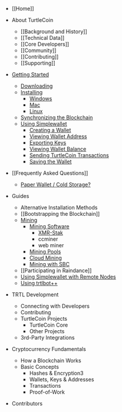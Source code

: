 - [[Home]]

- About TurtleCoin
  - [[Background and History]]
  - [[Technical Data]]
  - [[Core Developers]]
  - [[Community]]
  - [[Contributing]]
  - [[Supporting]]

- [Getting Started](Getting-Started)
  - [Downloading](Getting-Started#downloading)
  - [Installing](Getting-Started#installing)
    - [Windows](Getting-Started#installing-on-windows)
    - [Mac](Getting-Started#installing-on-mac)
    - [Linux](Getting-Started#installing-on-linux)
  - [Synchronizing the Blockchain](Getting-Started#synchronizing-the-blockchain)
  - [Using Simplewallet](Getting-Started#using-simplewallet)
    - [Creating a Wallet](Getting-Started#creating-a-wallet)
    - [Viewing Wallet Address](Getting-Started#viewing-wallet-address)
    - [Exporting Keys](Getting-Started#exporting-keys)
    - [Viewing Wallet Balance](Getting-Started#viewing-wallet-balance)
    - [Sending TurtleCoin Transactions](Getting-Started#sending-turtlecoin-transactions)
    - [Saving the Wallet](Getting-Started#saving-the-wallet)

- [[Frequently Asked Questions]]
  - [Paper Wallet / Cold Storage?](Frequently-Asked-Questions#paper-wallet--cold-storage)

- Guides
  - Alternative Installation Methods
  - [[Bootstrapping the Blockchain]]
  - [Mining](Mining)
    - [Mining Software](Mining#mining-software)
      - [XMR-Stak](Mining#xmr-stak)
      - ccminer
      - web miner
    - [Mining Pools](Mining#mining-pools)
    - [Cloud Mining](Mining#cloud-mining)
    - [Mining with SBC](Mining-with-SBC)
  - [[Participating in Raindance]]
  - [Using Simplewallet with Remote Nodes](Using-Simplewallet-with-Remote-Nodes)
  - [Using trtlbot++](Using-trtlbot-plus-plus)

- TRTL Development
  - Connecting with Developers
  - Contributing
  - TurtleCoin Projects
    - TurtleCoin Core
    - Other Projects
  - 3rd-Party Integrations

- Cryptocurrency Fundamentals
  - How a Blockchain Works
  - Basic Concepts
    - Hashes & Encryption3
    - Wallets, Keys & Addresses
    - Transactions
    - Proof-of-Work

- Contributors
